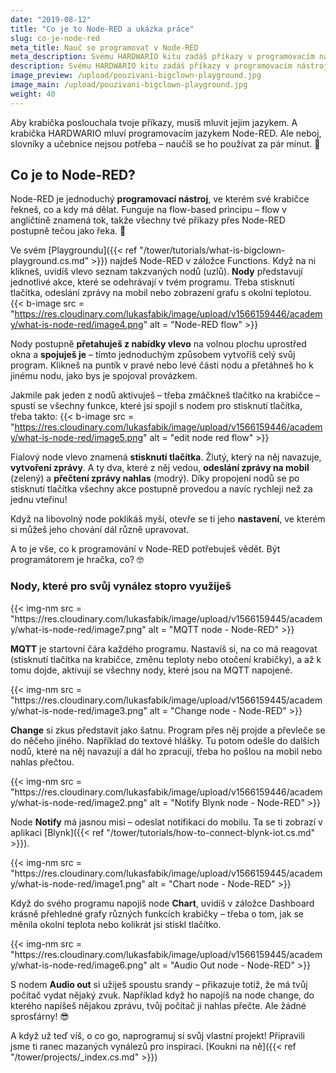 ```yaml
---
date: "2019-08-12"
title: "Co je to Node-RED a ukázka práce"
slug: co-je-node-red
meta_title: Nauč se programovat v Node-RED
meta_description: Svému HARDWARIO kitu zadáš příkazy v programovacím nástroji Node-RED. Ten je úžasně intuitivní a pracovat se v něm naučíš za pár minut. Přesvědč se sám.
description: Svému HARDWARIO kitu zadáš příkazy v programovacím nástroji Node-RED. Ten je úžasně intuitivní a pracovat se v něm naučíš za pár minut. Přesvědč se sám.
image_preview: /upload/pouzivani-bigclown-playground.jpg
image_main: /upload/pouzivani-bigclown-playground.jpg
weight: 40
---
```


Aby krabička poslouchala tvoje příkazy, musíš mluvit jejím jazykem. A krabička HARDWARIO mluví programovacím jazykem Node-RED. Ale neboj, slovníky a učebnice nejsou potřeba – naučíš se ho používat za pár minut. 💪


## Co je to Node-RED?
Node-RED je jednoduchý **programovací nástroj**, ve kterém své krabičce řekneš, co a kdy má dělat. Funguje na flow-based principu – flow v angličtině znamená tok, takže všechny tvé příkazy přes Node-RED postupně tečou jako řeka. 🌊

Ve svém [Playgroundu]({{< ref "/tower/tutorials/what-is-bigclown-playground.cs.md" >}}) najdeš Node-RED v záložce Functions. Když na ni klikneš, uvidíš vlevo seznam takzvaných nodů (uzlů). **Nody** představují jednotlivé akce, které se odehrávají v tvém programu. Třeba stisknutí tlačítka, odeslání zprávy na mobil nebo zobrazení grafu s okolní teplotou.
{{< b-image src = "https://res.cloudinary.com/lukasfabik/image/upload/v1566159446/academy/what-is-node-red/image4.png" alt = "Node-RED flow" >}}

Nody postupně **přetahuješ z nabídky vlevo** na volnou plochu uprostřed okna a **spojuješ je** – tímto jednoduchým způsobem vytvoříš celý svůj program. Klikneš na puntík v pravé nebo levé části nodu a přetáhneš ho k jinému nodu, jako bys je spojoval provázkem.

Jakmile pak jeden z nodů aktivuješ – třeba zmáčkneš tlačítko na krabičce – spustí se všechny funkce, které jsi spojil s nodem pro stisknutí tlačítka, třeba takto:
{{< b-image src = "https://res.cloudinary.com/lukasfabik/image/upload/v1566159446/academy/what-is-node-red/image5.png" alt = "edit node red flow" >}}

Fialový node vlevo znamená **stisknutí tlačítka**. Žlutý, který na něj navazuje, **vytvoření zprávy**. A ty dva, které z něj vedou, **odeslání zprávy na mobil** (zelený) a **přečtení zprávy nahlas** (modrý). Díky propojení nodů se po stisknutí tlačítka všechny akce postupně provedou a navíc rychleji než za jednu vteřinu!

Když na libovolný node poklikáš myší, otevře se ti jeho **nastavení**, ve kterém si můžeš jeho chování dál různě upravovat.

A to je vše, co k programování v Node-RED potřebuješ vědět. Být programátorem je hračka, co? 🤓


### Nody, které pro svůj vynález stopro využiješ

<div class = "row align-items-start">
    <div class = "col-md-4">
        {{< img-nm src = "https://res.cloudinary.com/lukasfabik/image/upload/v1566159445/academy/what-is-node-red/image7.png" alt = "MQTT node - Node-RED" >}}
    </div>
    <div class = "col-md-8">
        <p><strong>MQTT</strong> je startovní čára každého programu. Nastavíš si, na co má reagovat (stisknutí tlačítka na krabičce, změnu teploty nebo otočení krabičky), a až k tomu dojde, aktivují se všechny nody, které jsou na MQTT napojené.</p>
    </div>
</div>

<div class = "row align-items-start">
    <div class = "col-md-4">
        {{< img-nm src = "https://res.cloudinary.com/lukasfabik/image/upload/v1566159445/academy/what-is-node-red/image3.png" alt = "Change node - Node-RED" >}}
    </div>
    <div class = "col-md-8">
        <p><strong>Change</strong> si zkus představit jako šatnu. Program přes něj projde a převleče se do něčeho jiného. Například do textové hlášky. Tu potom odešle do dalších nodů, které na něj navazují a dál ho zpracují, třeba ho pošlou na mobil nebo nahlas přečtou.</p>
    </div>
</div>

<div class = "row align-items-start">
    <div class = "col-md-4">
        {{< img-nm src = "https://res.cloudinary.com/lukasfabik/image/upload/v1566159446/academy/what-is-node-red/image2.png" alt = "Notify Blynk node - Node-RED" >}}
    </div>
    <div class = "col-md-8">
        <p>Node <strong>Notify</strong> má jasnou misi – odeslat notifikaci do mobilu. Ta se ti zobrazí v aplikaci [Blynk]({{< ref "/tower/tutorials/how-to-connect-blynk-iot.cs.md" >}}).</p>
    </div>
</div>

<div class = "row align-items-start">
    <div class = "col-md-4">
        {{< img-nm src = "https://res.cloudinary.com/lukasfabik/image/upload/v1566159445/academy/what-is-node-red/image1.png" alt = "Chart node - Node-RED" >}}
    </div>
    <div class = "col-md-8">
        <p>Když do svého programu napojíš node <strong>Chart</strong>, uvidíš v záložce Dashboard krásně přehledné grafy různých funkcích krabičky – třeba o tom, jak se měnila okolní teplota nebo kolikrát jsi stiskl tlačítko.</p>
    </div>
</div>

<div class = "row align-items-start">
    <div class = "col-md-4">
        {{< img-nm src = "https://res.cloudinary.com/lukasfabik/image/upload/v1566159445/academy/what-is-node-red/image6.png" alt = "Audio Out node - Node-RED" >}}
    </div>
    <div class = "col-md-8">
        <p>S nodem <strong>Audio out</strong> si užiješ spoustu srandy – přikazuje totiž, že má tvůj počítač vydat nějaký zvuk. Například když ho napojíš na node change, do kterého napíšeš nějakou zprávu, tvůj počítač ji nahlas přečte. Ale žádné sprosťárny! 😎</p>
    </div>
</div>

A když už teď víš, o co go, naprogramuj si svůj vlastní projekt! Připravili jsme ti ranec mazaných vynálezů pro inspiraci.
[Koukni na ně]({{< ref "/tower/projects/_index.cs.md" >}})
